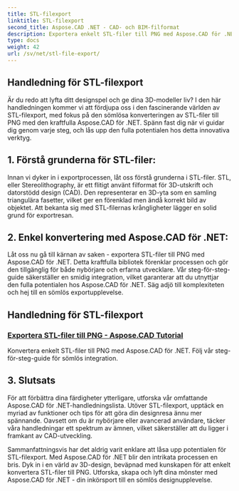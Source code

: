 ```yaml
---
title: STL-filexport
linktitle: STL-filexport
second_title: Aspose.CAD .NET - CAD- och BIM-filformat
description: Exportera enkelt STL-filer till PNG med Aspose.CAD för .NET. Vår steg-för-steg-guide säkerställer sömlös integration. Lär dig genom Aspose.CAD för .NET tutorials.
type: docs
weight: 42
url: /sv/net/stl-file-export/
---
```


## Handledning för STL-filexport

Är du redo att lyfta ditt designspel och ge dina 3D-modeller liv? I den här handledningen kommer vi att fördjupa oss i den fascinerande världen av STL-filexport, med fokus på den sömlösa konverteringen av STL-filer till PNG med den kraftfulla Aspose.CAD för .NET. Spänn fast dig när vi guidar dig genom varje steg, och lås upp den fulla potentialen hos detta innovativa verktyg.

## 1. Förstå grunderna för STL-filer:

Innan vi dyker in i exportprocessen, låt oss förstå grunderna i STL-filer. STL, eller Stereolithography, är ett flitigt använt filformat för 3D-utskrift och datorstödd design (CAD). Den representerar en 3D-yta som en samling triangulära fasetter, vilket ger en förenklad men ändå korrekt bild av objektet. Att bekanta sig med STL-filernas krångligheter lägger en solid grund för exportresan.

## 2. Enkel konvertering med Aspose.CAD för .NET:

Låt oss nu gå till kärnan av saken - exportera STL-filer till PNG med Aspose.CAD för .NET. Detta kraftfulla bibliotek förenklar processen och gör den tillgänglig för både nybörjare och erfarna utvecklare. Vår steg-för-steg-guide säkerställer en smidig integration, vilket garanterar att du utnyttjar den fulla potentialen hos Aspose.CAD för .NET. Säg adjö till komplexiteten och hej till en sömlös exportupplevelse.

## Handledning för STL-filexport
### [Exportera STL-filer till PNG - Aspose.CAD Tutorial](./exporting-stl-files-to-png/)
Konvertera enkelt STL-filer till PNG med Aspose.CAD för .NET. Följ vår steg-för-steg-guide för sömlös integration.

## 3. Slutsats

För att förbättra dina färdigheter ytterligare, utforska vår omfattande Aspose.CAD för .NET-handledningslista. Utöver STL-filexport, upptäck en myriad av funktioner och tips för att göra din designresa ännu mer spännande. Oavsett om du är nybörjare eller avancerad användare, täcker våra handledningar ett spektrum av ämnen, vilket säkerställer att du ligger i framkant av CAD-utveckling.

Sammanfattningsvis har det aldrig varit enklare att låsa upp potentialen för STL-filexport. Med Aspose.CAD för .NET blir den intrikata processen en bris. Dyk in i en värld av 3D-design, beväpnad med kunskapen för att enkelt konvertera STL-filer till PNG. Utforska, skapa och lyft dina mönster med Aspose.CAD för .NET - din inkörsport till en sömlös designupplevelse.